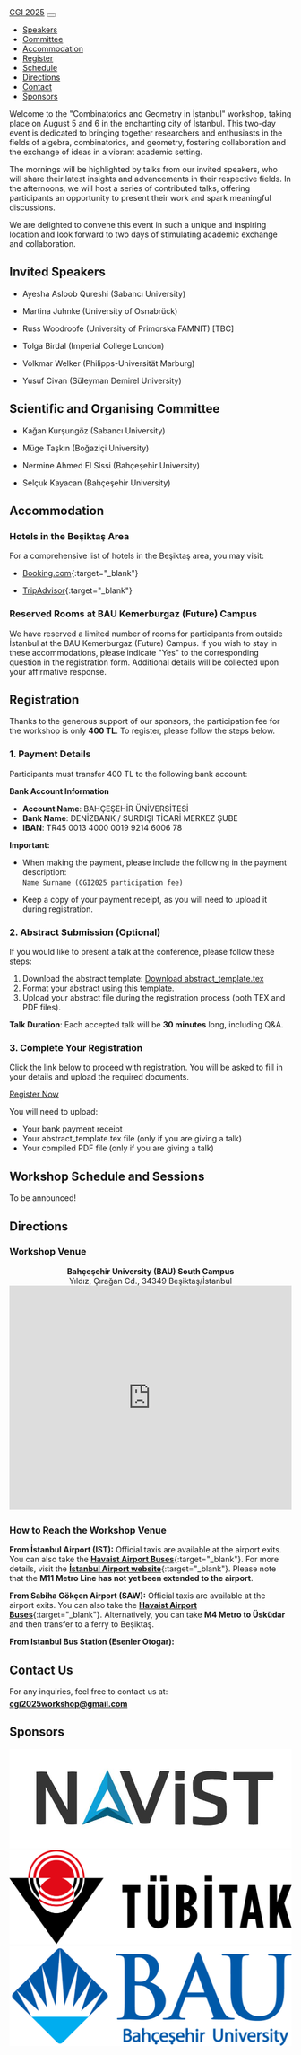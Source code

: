 <nav class="navbar">
    <a href="#" class="logo">CGI 2025</a>
    <button class="menu-toggle" aria-label="Toggle navigation">
        <span></span>
        <span></span>
        <span></span>
    </button>
    <ul class="nav-links">
        <li><a href="#speakers">Speakers</a></li>
        <li><a href="#committee">Committee</a></li>
        <li><a href="#accommodation">Accommodation</a></li>
        <li><a href="#register">Register</a></li>
        <li><a href="#schedule">Schedule</a></li>
        <li><a href="#directions">Directions</a></li>
        <!--<li><a href="#venue">Venue</a></li>-->
        <li><a href="#contact">Contact</a></li>
        <li><a href="#sponsors">Sponsors</a></li>
    </ul>
</nav>


Welcome to the "Combinatorics and Geometry in İstanbul" workshop, taking place on August 5 and 6 in the enchanting city of İstanbul. This two-day event is dedicated to bringing together researchers and enthusiasts in the fields of algebra, combinatorics, and geometry, fostering collaboration and the exchange of ideas in a vibrant academic setting.

The mornings will be highlighted by talks from our invited speakers, who will share their latest insights and advancements in their respective fields. In the afternoons, we will host a series of contributed talks, offering participants an opportunity to present their work and spark meaningful discussions.

We are delighted to convene this event in such a unique and inspiring location and look forward to two days of stimulating academic exchange and collaboration.


## <a id="speakers"></a>Invited Speakers

- Ayesha Asloob Qureshi (Sabancı University)
  
- Martina Juhnke (University of Osnabrück)
  
- Russ Woodroofe (University of Primorska FAMNIT) [TBC]

- Tolga Birdal (Imperial College London)
  
- Volkmar Welker (Philipps-Universität Marburg)
  
- Yusuf Civan (Süleyman Demirel University)


## <a id="committee"></a>Scientific and Organising Committee

- Kağan Kurşungöz (Sabancı University)
  
- Müge Taşkın (Boğaziçi University)
  
- Nermine Ahmed El Sissi (Bahçeşehir University)
  
- Selçuk Kayacan (Bahçeşehir University)

## <a href="#accommodation"></a>Accommodation

### Hotels in the Beşiktaş Area

For a comprehensive list of hotels in the Beşiktaş area, you may visit:

- [Booking.com](https://www.booking.com/district/tr/istanbul/besiktas.html){:target="_blank"}

- [TripAdvisor](https://www.tripadvisor.com/HotelsNear-g293974-d2037618-Besiktas-Istanbul.html){:target="_blank"}

### Reserved Rooms at BAU Kemerburgaz (Future) Campus

We have reserved a limited number of rooms for participants from outside İstanbul at the BAU Kemerburgaz (Future) Campus. If you wish to stay in these accommodations, please indicate "Yes" to the corresponding question in the registration form. Additional details will be collected upon your affirmative response.

## <a id="register"></a>Registration

Thanks to the generous support of our sponsors, the participation fee for the workshop is only **400 TL**. To register, please follow the steps below.

### 1. Payment Details

Participants must transfer 400 TL to the following bank account:

**Bank Account Information**

- **Account Name**: BAHÇEŞEHİR ÜNİVERSİTESİ  
- **Bank Name**: DENİZBANK / SURDIŞI TİCARİ MERKEZ ŞUBE  
- **IBAN**: TR45 0013 4000 0019 9214 6006 78

**Important:**

- When making the payment, please include the following in the payment description:
  <span style="display: block; height: 1px;"></span>
  `Name Surname (CGI2025 participation fee)`


- Keep a copy of your payment receipt, as you will need to upload it during registration.

### 2. Abstract Submission (Optional)

If you would like to present a talk at the conference, please follow these steps:

1. Download the abstract template: [Download abstract_template.tex](https://www.dropbox.com/scl/fi/5vnj4nk6twyatkvpn986v/abstract_template.tex?rlkey=mod0a5iboivd1uw3xjjvfolyh&dl=1)
2. Format your abstract using this template.  
3. Upload your abstract file during the registration process (both TEX and PDF files).

**Talk Duration**: Each accepted talk will be **30 minutes** long, including Q&A.

### 3. Complete Your Registration

Click the link below to proceed with registration. You will be asked to fill in your details and upload the required documents.

<div class="center-button">
    <a href="https://docs.google.com/forms/d/e/1FAIpQLSd1xg0MDgAUfiAWm_2IhGoJfB9bJ7-6cGuTmxXuNYDvxqMLWw/viewform?usp=preview" target="_blank" class="btn">Register Now</a>
</div>

You will need to upload:
- Your bank payment receipt
- Your abstract_template.tex file (only if you are giving a talk)
- Your compiled PDF file (only if you are giving a talk)

## <a id="schedule"></a>Workshop Schedule and Sessions  

To be announced!


## <a id="directions"></a>Directions

### Workshop Venue

<div style="text-align: center;">
    <p style="margin: 0;"><strong>Bahçeşehir University (BAU) South Campus</strong></p>
    <p style="margin: 0;">Yıldız, Çırağan Cd., 34349 Beşiktaş/İstanbul</p>
</div>
<span style="display: block; height: -10px;"></span>
<iframe 
    src="https://www.google.com/maps/embed?pb=!1m18!1m12!1m3!1d2691.847578638042!2d29.009259099999998!3d41.042165!2m3!1f0!2f0!3f0!3m2!1i1024!2i768!4f13.1!3m3!1m2!1s0x14cab7a2a2c3b963%3A0x7671d1b9817b8519!2zQmFow6dlxZ9laGlyIMOcbml2ZXJzaXRlc2k!5e1!3m2!1str!2str!4v1738333570411!5m2!1str!2str&t=m"
    width="100%" height="400" style="border:0;" allowfullscreen="" loading="lazy">
</iframe>  


### How to Reach the Workshop Venue

**From İstanbul Airport (IST):** Official taxis are available at the airport exits. You can also take the [**Havaist Airport Buses**](https://www.hava.ist/?lang=en){:target="_blank"}. For more details, visit the [**İstanbul Airport website**](https://istanbul-international-airport.com/transportation/bus/){:target="_blank"}. Please note that the **M11 Metro Line has not yet been extended to the airport**.

**From Sabiha Gökçen Airport (SAW):** Official taxis are available at the airport exits. You can also take the [**Havaist Airport Buses**](https://www.hava.ist/?lang=en){:target="_blank"}. Alternatively, you can take **M4 Metro to Üsküdar** and then transfer to a ferry to Beşiktaş.

**From Istanbul Bus Station (Esenler Otogar):** 
<!--
**From Istanbul Airport (IST) → BAU South Campus (Beşiktaş)**:

- **Taxi**: Available outside the terminal.
- [**Havaist Airport Shuttle**](https://istanbul-international-airport.com/transportation/bus/){:target="_blank"}

**Sabiha Gökçen Airport (SAW) → BAU South Campus (Beşiktaş)**:

- **Taxi**: Available outside the terminal.
- [Havaist Airport Shuttle](https://???){:target="_blank"}
-->

<!-- Also we may mention about:
    Metro & Bus:
        1. Take M4 metro to Ayrılık Çeşmesi.
        2. Transfer to Marmaray towards Sirkeci.
        3. Take a ferry from Eminönü to Beşiktaş.

From Istanbul Bus Station (Esenler Otogar) → BAU South Campus (Beşiktaş)

    Metro & Bus:
        1. Take M1A metro to Yenikapı.
        2. Transfer to M2 metro to Taksim.
        3. Take Bus DT2 or a Dolmuş to Beşiktaş.

Getting an IstanbulKart (Public Transport Card)

Why? It allows access to buses, metro, ferries, and trams.

Where to buy?

    - Kiosks near metro/bus stations
    - IstanbulKart vending machines
    - IstanbulKart Mobile App

Top-up & Check Balance:

    Use the IstanbulKart app:
        - Play Store
        - App Store

Navigation Apps for Istanbul

Istanbul Municipality’s Official Public Transport App

    Istanbul Senin (İBB): Provides real-time transport info and route suggestions.
        - Play Store
        - App Store

Google Maps & Moovit: Can also be useful, but asking a local is advised.

-->


## <a id="contact"></a>Contact Us

For any inquiries, feel free to contact us at:  
<span style="display: block; height: 5px;"></span>
[**cgi2025workshop@gmail.com**](mailto:cgi2025workshop@gmail.com)


## <a id="sponsors"></a>Sponsors

<div class="sponsor-container">
    <a href="https://www.navist.com.tr/" target="_blank">
        <img src="assets/images/navist.jpeg" alt="Sponsor 1" class="sponsor-logo">
    </a>
    <a href="https://tubitak.gov.tr/en" target="_blank">
        <img src="assets/images/tubitak.png" alt="Sponsor 2" class="sponsor-logo">
    </a>
    <a href="https://bau.edu.tr/" target="_blank">
        <img src="assets/images/bau.jpg" alt="Sponsor 3" class="sponsor-logo">
    </a>
</div>


<script>
document.querySelector(".menu-toggle").addEventListener("click", function() {
    document.querySelector(".nav-links").classList.toggle("active");
});
</script>



